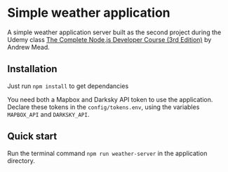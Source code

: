 # Simple weather application
A simple weather application server built as the second project during the Udemy class [The Complete Node.js Developer Course (3rd Edition)](https://www.udemy.com/course/the-complete-nodejs-developer-course-2/) by Andrew Mead.

## Installation
Just run `npm install` to get dependancies

You need both a Mapbox and Darksky API token to use the application.
Declare these tokens in the `config/tokens.env`, using the variables `MAPBOX_API` and `DARKSKY_API`.

## Quick start
Run the terminal command `npm run weather-server` in the application directory.
